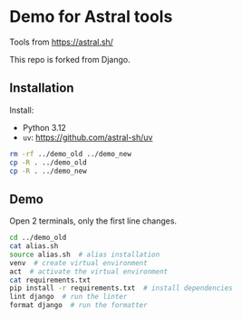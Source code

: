 # Demo for Astral tools

Tools from https://astral.sh/

This repo is forked from Django.

## Installation

Install:

- Python 3.12
- `uv`: https://github.com/astral-sh/uv

```sh
rm -rf ../demo_old ../demo_new
cp -R . ../demo_old
cp -R . ../demo_new
```

## Demo

Open 2 terminals, only the first line changes.

```sh
cd ../demo_old
cat alias.sh
source alias.sh  # alias installation
venv  # create virtual environment
act  # activate the virtual environment
cat requirements.txt
pip install -r requirements.txt  # install dependencies
lint django  # run the linter
format django  # run the formatter
```